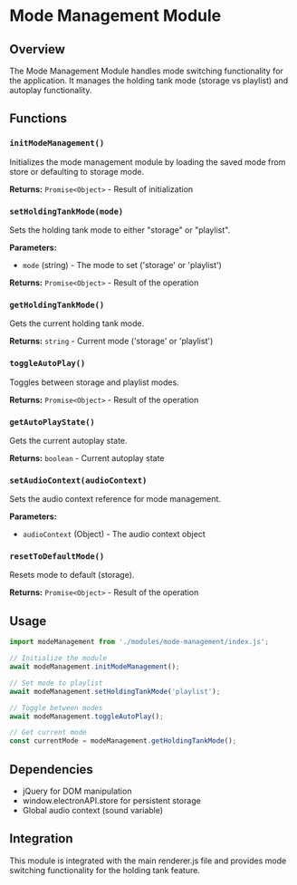 # Mode Management Module

## Overview

The Mode Management Module handles mode switching functionality for the application. It manages the holding tank mode (storage vs playlist) and autoplay functionality.

## Functions

### `initModeManagement()`
Initializes the mode management module by loading the saved mode from store or defaulting to storage mode.

**Returns:** `Promise<Object>` - Result of initialization

### `setHoldingTankMode(mode)`
Sets the holding tank mode to either "storage" or "playlist".

**Parameters:**
- `mode` (string) - The mode to set ('storage' or 'playlist')

**Returns:** `Promise<Object>` - Result of the operation

### `getHoldingTankMode()`
Gets the current holding tank mode.

**Returns:** `string` - Current mode ('storage' or 'playlist')

### `toggleAutoPlay()`
Toggles between storage and playlist modes.

**Returns:** `Promise<Object>` - Result of the operation

### `getAutoPlayState()`
Gets the current autoplay state.

**Returns:** `boolean` - Current autoplay state

### `setAudioContext(audioContext)`
Sets the audio context reference for mode management.

**Parameters:**
- `audioContext` (Object) - The audio context object

### `resetToDefaultMode()`
Resets mode to default (storage).

**Returns:** `Promise<Object>` - Result of the operation

## Usage

```javascript
import modeManagement from './modules/mode-management/index.js';

// Initialize the module
await modeManagement.initModeManagement();

// Set mode to playlist
await modeManagement.setHoldingTankMode('playlist');

// Toggle between modes
await modeManagement.toggleAutoPlay();

// Get current mode
const currentMode = modeManagement.getHoldingTankMode();
```

## Dependencies

- jQuery for DOM manipulation
- window.electronAPI.store for persistent storage
- Global audio context (sound variable)

## Integration

This module is integrated with the main renderer.js file and provides mode switching functionality for the holding tank feature. 